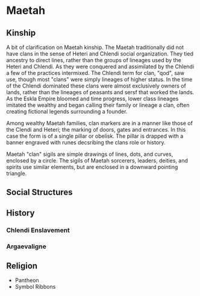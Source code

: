 # Maetah
## Kinship

A bit of clarification on Maetah kinship. The Maetah traditionally did not have clans in the sense of Heteri and Chlendi social organization. They tied ancestry to direct lines, rather than the groups of lineages used by the Heteri and Chlendi. As they were conquered and assimilated by the Chlendi a few of the practices intermixed. The Chlendi term for clan, "qod", saw use, though most "clans" were simply lineages of higher status. In the time of the Chlendi dominated these clans were almost exclusively owners of lands, rather than the lineages of peasants and sersf that worked the lands. As the Eskla Empire bloomed and time progress, lower class lineages imitated the wealthy and began calling their family or lineage a clan, often creating fictional legends surrounding a founder.

Among wealthy Maetah families, clan markers are in a manner like those of the Clendi and Heteri; the marking of doors, gates and entrances. In this case the form is of a single pillar or obelisk. The pillar is drapped with a banner engraved with runes decsribing the clans role or history.

Maetah "clan" sigils are simple drawings of lines, dots, and curves, enclosed by a circle. The sigils of Maetah sorcerers, leaders, deities, and spirits use similar elements, but are enclosed in a downward pointing triangle.


## Social Structures

## History
### Chlendi Enslavement
### Argaevaligne

## Religion
* Pantheon
* Symbol Ribbons
